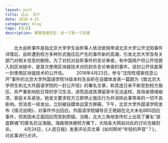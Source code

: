 ```yaml
---
layout: post
title: 丘山  日斤
date: 2018-4-25
categories: blog
tags: [生活]
description: 哪管真理无穷，进一寸有一寸欢喜　
---
```


　　北大岳昕事件是指北京大学学生岳昕等人依法依规申请北京大学公开沈阳事件详情后，岳昕遭到校方多种形式施压后产生的事件新的高潮，引发北京大学及有关部门对相关信息的删除。为了对抗对岳昕事件的言论审查，有中国用户将公开信嵌入到区块链中，是首次使用区块链技术对抗封杀言论审查的事件。该封公开信是第一封使用区块链技术的公开信。
　　2018年4月23日，参与“沈阳性侵案信息公开”事件的北京大学外国语学院14级本科生岳昕在自媒体发表一篇题为《致北京大学师生和北大外国语学院的一封公开信》的署名文章，称其连日来不断受到校方施压，并严重影响到日常的学习生活，进而造成其滞留家中无法返校，其母亲情绪崩溃，家庭关系紧张。她发文要求校方立即停止施压行为并消除此事带来的一切不良影响。但消息一经发出，立刻被自媒体运营方屏蔽。下午，北京大学外国语学院发布《情况说明》，对事件作出回应。外国语学院辅导员王艳超在北大未名BBS回应事件，但其因未正面回应而受到质疑。当晚，北大三角地宣传栏上出现了署名“湖底群魂”的匿名抗议海报。海报很快被校方撤下，大陆各大网站对此的讨论也被封杀。
　　4月24日，《人民日报》发表评论员文章《如何聆听“年轻的声音”？》，对此事进行点评。